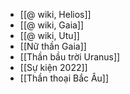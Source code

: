 - [[@ wiki, Helios]]
- [[@ wiki, Gaia]]
- [[@ wiki, Utu]]
- [[Nữ thần Gaia]]
- [[Thần bầu trời Uranus]]
- [[Sự kiện 2022]]
- [[Thần thoại Bắc Âu]]
